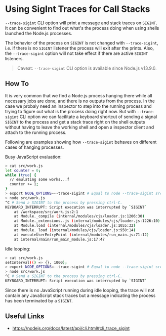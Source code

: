 # Using SigInt Traces for Call Stacks

`--trace-sigint` CLI option will print a message and stack traces on `SIGINT`.
It can be convenient to find out what's the process doing when using shells
launched the Node.js processes.

The behavior of the process on `SIGINT` is not changed with `--trace-sigint`,
i.e. if there is no `SIGINT` listener the process will exit after the prints.
Also, the `--trace-sigint` option will not take effect if there are active
`SIGINT` listeners.

> Caveat:
> `--trace-sigint` CLI option is available since Node.js v13.9.0.

## How To

It is very common that we find a Node.js process hanging there while all
necessary jobs are done, and there is no outputs from the process. In the case
we probaly need an inspector to step into the running process and trying to
figure out what is the process doing right now. But with `--trace-sigint` CLI
option we can facilitate a keyboard shortcut of sending a signal `SIGINT` to
the process and get a stack trace right on the shell outputs without having to
leave the working shell and open a inspector client and attach to the running
process.

Following are examples showing how `--trace-sigint` behaves on different cases
of hanging processes.

Busy JavaScript evaluation:
```bash
> cat src/work.js
let counter = 0;
while (true) {
  // emulating some works...f
  counter += 1;
}
> export NODE_OPTIONS=--trace-sigint # Equal to node --trace-sigint src/work.js
> node src/work.js
^C # Send a SIGINT to the process by pressing ctrl-C.
KEYBOARD_INTERRUPT: Script execution was interrupted by `SIGINT`
    at /workspace/src/work.js:2:1
    at Module._compile (internal/modules/cjs/loader.js:1206:30)
    at Module._extensions..js (internal/modules/cjs/loader.js:1226:10)
    at Module.load (internal/modules/cjs/loader.js:1055:32)
    at Module._load (internal/modules/cjs/loader.js:950:14)
    at executeUserEntryPoint (internal/modules/run_main.js:71:12)
    at internal/main/run_main_module.js:17:47
```

Idle looping:
```bash
> cat src/work.js
setInterval(() => {}, 1000);
> export NODE_OPTIONS=--trace-sigint # Equal to node --trace-sigint src/work.js
> node src/work.js
^C # Send a SIGINT to the process by pressing ctrl-C.
KEYBOARD_INTERRUPT: Script execution was interrupted by `SIGINT`
```

Since there is no JavaScript running during idle looping, the trace will
not contain any JavaScript stack traces but a message indicating the process
has been terminated by a `SIGINT`.

## Useful Links

- https://nodejs.org/docs/latest/api/cli.html#cli_trace_sigint
